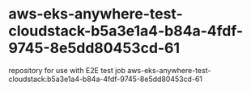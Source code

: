 # aws-eks-anywhere-test-cloudstack-b5a3e1a4-b84a-4fdf-9745-8e5dd80453cd-61
repository for use with E2E test job aws-eks-anywhere-test-cloudstack:b5a3e1a4-b84a-4fdf-9745-8e5dd80453cd-61
